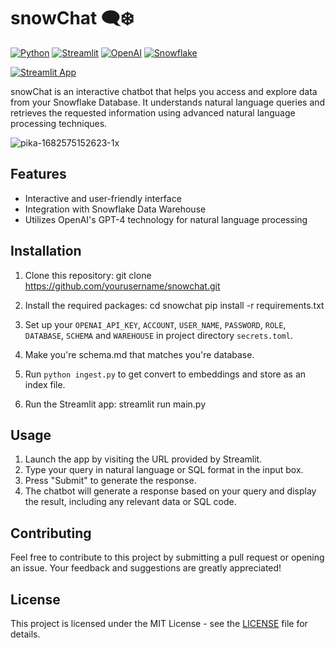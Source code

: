 # snowChat 🗨️❄️

[![Python](https://img.shields.io/badge/-Python-3776AB?style=flat-square&logo=python&logoColor=white)](https://www.python.org/)
[![Streamlit](https://img.shields.io/badge/-Streamlit-FF4B4B?style=flat-square&logo=streamlit&logoColor=white)](https://streamlit.io/)
[![OpenAI](https://img.shields.io/badge/-OpenAI-412991?style=flat-square&logo=openai&logoColor=white)](https://openai.com/)
[![Snowflake](https://img.shields.io/badge/-Snowflake-29BFFF?style=flat-square&logo=snowflake&logoColor=white)](https://www.snowflake.com/en/)

[![Streamlit App](https://static.streamlit.io/badges/streamlit_badge_black_white.svg)](https://kaarthik108-snowchat-ai-main-6e6jp8.streamlit.app/)

snowChat is an interactive chatbot that helps you access and explore data from your Snowflake Database. It understands natural language queries and retrieves the requested information using advanced natural language processing techniques.

![pika-1682575152623-1x](https://user-images.githubusercontent.com/53030784/234772753-228ad22b-3939-47a5-a4cc-c2aa7c08577a.jpeg)

## Features

- Interactive and user-friendly interface
- Integration with Snowflake Data Warehouse
- Utilizes OpenAI's GPT-4 technology for natural language processing

## Installation

1. Clone this repository:
   git clone https://github.com/yourusername/snowchat.git

2. Install the required packages:
   cd snowchat
   pip install -r requirements.txt

3. Set up your `OPENAI_API_KEY`, `ACCOUNT`, `USER_NAME`, `PASSWORD`, `ROLE`, `DATABASE`, `SCHEMA` and `WAREHOUSE` in project directory `secrets.toml`.

4. Make you're schema.md that matches you're database.

5. Run `python ingest.py` to get convert to embeddings and store as an index file.

6. Run the Streamlit app:
   streamlit run main.py

## Usage

1. Launch the app by visiting the URL provided by Streamlit.
2. Type your query in natural language or SQL format in the input box.
3. Press "Submit" to generate the response.
4. The chatbot will generate a response based on your query and display the result, including any relevant data or SQL code.

## Contributing

Feel free to contribute to this project by submitting a pull request or opening an issue. Your feedback and suggestions are greatly appreciated!

## License

This project is licensed under the MIT License - see the [LICENSE](LICENSE) file for details.
